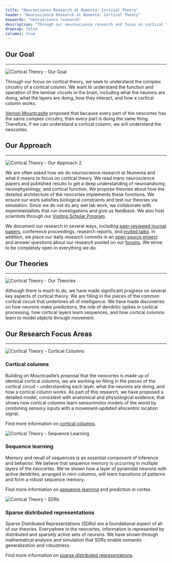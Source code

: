 ```yaml
---
title: "Neuroscience Research at Numenta: Cortical Theory"
header: "Neuroscience Research at Numenta: Cortical Theory"
keywords: "neuroscience research"
description: "Through our neuroscience research and focus on cortical theory, we seek to understand the cortical column. We read papers, propose ideas, and test them via simulation. We document our work in papers, posters and invited talks. Our main research focus areas are cortical columns, sequence learning, and SDRs."
dropcap: false
columns: true
---
```


## Our Goal
___
<section>
<aside>

![Cortical Theory - Our Goal](/neuroscience-research/images/cortical-theory-our-goal.png)

</aside>

Through our focus on cortical theory, we seek to understand the complex circuitry of a cortical column. We want to understand the function and operation of the laminar circuits in the brain, including what the neurons are doing, what the layers are doing, how they interact, and how a cortical column works.

[Vernon Mountcastle](https://en.wikipedia.org/wiki/Vernon_Benjamin_Mountcastle) proposed that because every part of the neocortex has the same complex circuitry, then every part is doing the same thing. Therefore, if we can understand a cortical column, we will understand the neocortex.

</section>

## Our Approach
<hr>

<section>
<aside>

![Cortical Theory - Our Approach 2](/neuroscience-research/images/cortical-theory-our-approach-2.png)

</aside>

We are often asked how we do neuroscience research at Numenta and what it means to focus on cortical theory. We read many neuroscience papers and published results to get a deep understanding of neuroanatomy, neurophysiology, and cortical function. We propose theories about how the detailed architecture of the neocortex implements these functions. We ensure our work satisfies biological constraints and test our theories via simulation. Since we do not do any wet lab work, we collaborate with experimentalists that run investigations and give us feedback. We also host scientists through our [Visiting Scholar Program](/company/careers-and-team/careers/visiting-scholar-program/).

We document our research in several ways, including [peer-reviewed journal papers](/resources/papers/), conference proceedings, research reports, and [invited talks](/company/events/). In addition, we place our daily research commits in an [open source project](http://numenta.org/) and answer questions about our research posted on our [forums](https://discourse.numenta.org/). We strive to be completely open in everything we do.

</section>

## Our Theories
<hr>
<section>
<aside>

![Cortical Theory - Our Theories](/neuroscience-research/images/cortical-theory-our-theory.png)

</aside>

Although there is much to do, we have made significant progress on several key aspects of cortical theory. We are filling in the pieces of the common cortical circuit that underlines all of intelligence. We have made discoveries on how neurons make predictions, the role of dendritic spikes in cortical processing, how cortical layers learn sequences, and how cortical columns learn to model objects through movement.

</section>

## Our Research Focus Areas
___
<section>
<aside>

![Cortical Theory - Cortical Columns](/neuroscience-research/images/cortical-theory-cortical-columns.png)

</aside>

### Cortical columns

Building on Mountcastle’s proposal that the neocortex is made up of identical cortical columns, we are working on filling in the pieces of the cortical circuit – understanding each layer, what the neurons are doing, and how a cortical column works. As part of this research, we have proposed a detailed model, consistent with anatomical and physiological evidence, that shows how cortical columns learn sensorimotor models of the world by combining sensory inputs with a movement-updated allocentric location signal.

Find more information on [cortical columns](/neuroscience-research/cortical-columns/).

</section>
<section>
<aside>

![Cortical Theory - Sequence Learning](/neuroscience-research/images/cortical-theory-sequence-learning.png)

</aside>

### Sequence learning

Memory and recall of sequences is an essential component of inference and behavior. We believe that sequence memory is occurring in multiple layers of the neocortex. We’ve shown how a layer of pyramidal neurons with active dendrites, arranged in mini-columns, will learn transitions of patterns and form a robust sequence memory.

Find more information on [sequence learning](/neuroscience-research/sequence-learning/) and prediction in cortex.

</section>
<section>
<aside>

![Cortical Theory - SDRs](/neuroscience-research/images/cortical-theory-sparse-distributed-representations.png)

</aside>

### Sparse distributed representations

Sparse Distributed Representations (SDRs) are a foundational aspect of all of our theories. Everywhere in the neocortex, information is represented by distributed and sparsely active sets of neurons. We have shown through mathematical analysis and simulation that SDRs enable semantic generalization and robustness.

Find more information on [sparse distributed representations](/neuroscience-research/sparse-distributed-representations/).

</section>
